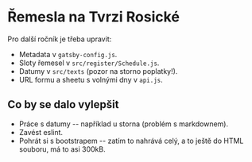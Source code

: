 Řemesla na Tvrzi Rosické
========================
Pro další ročník je třeba upravit:

* Metadata v `gatsby-config.js`.
* Sloty řemesel v `src/register/Schedule.js`.
* Datumy v `src/texts` (pozor na storno poplatky!).
* URL formu a sheetu s volnými dny v `api.js`.

Co by se dalo vylepšit
----------------------
* Práce s datumy -- například u storna (problém s markdownem).
* Zavést eslint.
* Pohrát si s bootstrapem -- zatím to nahrává celý, a to ještě do HTML souboru, má to asi 300kB.
